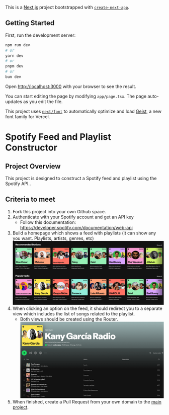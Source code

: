 This is a [Next.js](https://nextjs.org) project bootstrapped with [`create-next-app`](https://nextjs.org/docs/app/api-reference/cli/create-next-app).

## Getting Started

First, run the development server:

```bash
npm run dev
# or
yarn dev
# or
pnpm dev
# or
bun dev
```

Open [http://localhost:3000](http://localhost:3000) with your browser to see the result.

You can start editing the page by modifying `app/page.tsx`. The page auto-updates as you edit the file.

This project uses [`next/font`](https://nextjs.org/docs/app/building-your-application/optimizing/fonts) to automatically optimize and load [Geist](https://vercel.com/font), a new font family for Vercel.

# Spotify Feed and Playlist Constructor

## Project Overview
This project is designed to construct a Spotify feed and playlist using the Spotify API..

## Criteria to meet
1. Fork this project into your own Github space.
2. Authenticate with your Spotify account and get an API key
    - Follow this documentation: https://developer.spotify.com/documentation/web-api
3. Build a homepage which shows a feed with playlists (it can show any you want. Playlists, artists, genres, etc)
![Feed](/public/feed-spotify.PNG)
4. When clicking an option on the feed, it should redirect you to a separate view which includes the list of songs related to the playlist.
    - Both views should be created using the Router.
![Detail](public/detail-view.PNG)
5. When finished, create a Pull Request from your own domain to the [main project](https://github.com/camilomejiag/intervew-test). 